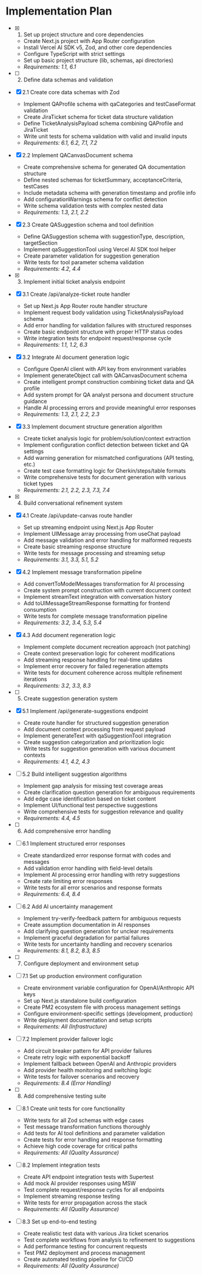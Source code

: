 # Implementation Plan

- [x] 1. Set up project structure and core dependencies

  - Create Next.js project with App Router configuration
  - Install Vercel AI SDK v5, Zod, and other core dependencies
  - Configure TypeScript with strict settings
  - Set up basic project structure (lib, schemas, api directories)
  - _Requirements: 1.1, 6.1_

- [ ] 2. Define data schemas and validation
- [x] 2.1 Create core data schemas with Zod

  - Implement QAProfile schema with qaCategories and testCaseFormat validation
  - Create JiraTicket schema for ticket data structure validation
  - Define TicketAnalysisPayload schema combining QAProfile and JiraTicket
  - Write unit tests for schema validation with valid and invalid inputs
  - _Requirements: 6.1, 6.2, 7.1, 7.2_

- [x] 2.2 Implement QACanvasDocument schema

  - Create comprehensive schema for generated QA documentation structure
  - Define nested schemas for ticketSummary, acceptanceCriteria, testCases
  - Include metadata schema with generation timestamp and profile info
  - Add configurationWarnings schema for conflict detection
  - Write schema validation tests with complex nested data
  - _Requirements: 1.3, 2.1, 2.2_

- [x] 2.3 Create QASuggestion schema and tool definition

  - Define QASuggestion schema with suggestionType, description, targetSection
  - Implement qaSuggestionTool using Vercel AI SDK tool helper
  - Create parameter validation for suggestion generation
  - Write tests for tool parameter schema validation
  - _Requirements: 4.2, 4.4_

- [x] 3. Implement initial ticket analysis endpoint
- [x] 3.1 Create /api/analyze-ticket route handler

  - Set up Next.js App Router route handler structure
  - Implement request body validation using TicketAnalysisPayload schema
  - Add error handling for validation failures with structured responses
  - Create basic endpoint structure with proper HTTP status codes
  - Write integration tests for endpoint request/response cycle
  - _Requirements: 1.1, 1.2, 6.3_

- [x] 3.2 Integrate AI document generation logic

  - Configure OpenAI client with API key from environment variables
  - Implement generateObject call with QACanvasDocument schema
  - Create intelligent prompt construction combining ticket data and QA profile
  - Add system prompt for QA analyst persona and document structure guidance
  - Handle AI processing errors and provide meaningful error responses
  - _Requirements: 1.3, 2.1, 2.2, 2.3_

- [x] 3.3 Implement document structure generation algorithm

  - Create ticket analysis logic for problem/solution/context extraction
  - Implement configuration conflict detection between ticket and QA settings
  - Add warning generation for mismatched configurations (API testing, etc.)
  - Create test case formatting logic for Gherkin/steps/table formats
  - Write comprehensive tests for document generation with various ticket types
  - _Requirements: 2.1, 2.2, 2.3, 7.3, 7.4_

- [x] 4. Build conversational refinement system
- [x] 4.1 Create /api/update-canvas route handler

  - Set up streaming endpoint using Next.js App Router
  - Implement UIMessage array processing from useChat payload
  - Add message validation and error handling for malformed requests
  - Create basic streaming response structure
  - Write tests for message processing and streaming setup
  - _Requirements: 3.1, 3.3, 5.1, 5.2_

- [x] 4.2 Implement message transformation pipeline

  - Add convertToModelMessages transformation for AI processing
  - Create system prompt construction with current document context
  - Implement streamText integration with conversation history
  - Add toUIMessageStreamResponse formatting for frontend consumption
  - Write tests for complete message transformation pipeline
  - _Requirements: 3.2, 3.4, 5.3, 5.4_

- [x] 4.3 Add document regeneration logic

  - Implement complete document recreation approach (not patching)
  - Create context preservation logic for coherent modifications
  - Add streaming response handling for real-time updates
  - Implement error recovery for failed regeneration attempts
  - Write tests for document coherence across multiple refinement iterations
  - _Requirements: 3.2, 3.3, 8.3_

- [ ] 5. Create suggestion generation system
- [x] 5.1 Implement /api/generate-suggestions endpoint

  - Create route handler for structured suggestion generation
  - Add document context processing from request payload
  - Implement generateText with qaSuggestionTool integration
  - Create suggestion categorization and prioritization logic
  - Write tests for suggestion generation with various document contexts
  - _Requirements: 4.1, 4.2, 4.3_

- [ ] 5.2 Build intelligent suggestion algorithms

  - Implement gap analysis for missing test coverage areas
  - Create clarification question generation for ambiguous requirements
  - Add edge case identification based on ticket content
  - Implement UI/functional test perspective suggestions
  - Write comprehensive tests for suggestion relevance and quality
  - _Requirements: 4.4, 4.5_

- [ ] 6. Add comprehensive error handling
- [ ] 6.1 Implement structured error responses

  - Create standardized error response format with codes and messages
  - Add validation error handling with field-level details
  - Implement AI processing error handling with retry suggestions
  - Create rate limiting error responses
  - Write tests for all error scenarios and response formats
  - _Requirements: 6.4, 8.4_

- [ ] 6.2 Add AI uncertainty management

  - Implement try-verify-feedback pattern for ambiguous requests
  - Create assumption documentation in AI responses
  - Add clarifying question generation for unclear requirements
  - Implement graceful degradation for partial failures
  - Write tests for uncertainty handling and recovery scenarios
  - _Requirements: 8.1, 8.2, 8.3, 8.5_

- [ ] 7. Configure deployment and environment setup
- [ ] 7.1 Set up production environment configuration

  - Create environment variable configuration for OpenAI/Anthropic API keys
  - Set up Next.js standalone build configuration
  - Create PM2 ecosystem file with process management settings
  - Configure environment-specific settings (development, production)
  - Write deployment documentation and setup scripts
  - _Requirements: All (Infrastructure)_

- [ ] 7.2 Implement provider failover logic

  - Add circuit breaker pattern for API provider failures
  - Create retry logic with exponential backoff
  - Implement fallback between OpenAI and Anthropic providers
  - Add provider health monitoring and switching logic
  - Write tests for failover scenarios and recovery
  - _Requirements: 8.4 (Error Handling)_

- [ ] 8. Add comprehensive testing suite
- [ ] 8.1 Create unit tests for core functionality

  - Write tests for all Zod schemas with edge cases
  - Test message transformation functions thoroughly
  - Add tests for AI tool definitions and parameter validation
  - Create tests for error handling and response formatting
  - Achieve high code coverage for critical paths
  - _Requirements: All (Quality Assurance)_

- [ ] 8.2 Implement integration tests

  - Create API endpoint integration tests with Supertest
  - Add mock AI provider responses using MSW
  - Test complete request/response cycles for all endpoints
  - Implement streaming response testing
  - Write tests for error propagation across the stack
  - _Requirements: All (Quality Assurance)_

- [ ] 8.3 Set up end-to-end testing
  - Create realistic test data with various Jira ticket scenarios
  - Test complete workflows from analysis to refinement to suggestions
  - Add performance testing for concurrent requests
  - Test PM2 deployment and process management
  - Create automated testing pipeline for CI/CD
  - _Requirements: All (Quality Assurance)_
